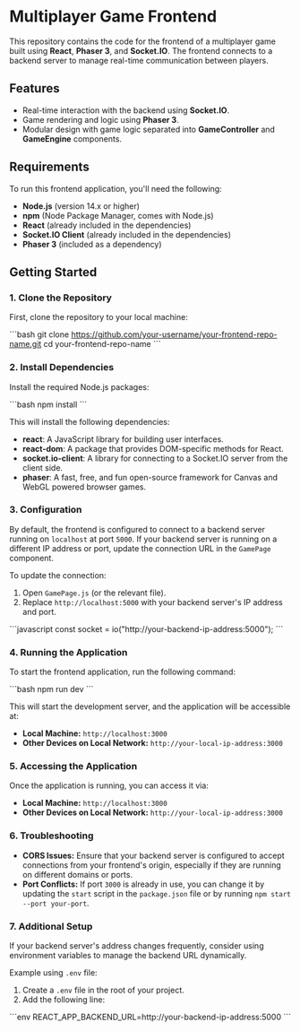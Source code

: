 # **Multiplayer Game Frontend**

This repository contains the code for the frontend of a multiplayer game built using **React**, **Phaser 3**, and **Socket.IO**. The frontend connects to a backend server to manage real-time communication between players.

## **Features**

- Real-time interaction with the backend using **Socket.IO**.
- Game rendering and logic using **Phaser 3**.
- Modular design with game logic separated into **GameController** and **GameEngine** components.

## **Requirements**

To run this frontend application, you'll need the following:

- **Node.js** (version 14.x or higher)
- **npm** (Node Package Manager, comes with Node.js)
- **React** (already included in the dependencies)
- **Socket.IO Client** (already included in the dependencies)
- **Phaser 3** (included as a dependency)

## **Getting Started**

### **1. Clone the Repository**

First, clone the repository to your local machine:

\`\`\`bash
git clone https://github.com/your-username/your-frontend-repo-name.git
cd your-frontend-repo-name
\`\`\`

### **2. Install Dependencies**

Install the required Node.js packages:

\`\`\`bash
npm install
\`\`\`

This will install the following dependencies:

- **react**: A JavaScript library for building user interfaces.
- **react-dom**: A package that provides DOM-specific methods for React.
- **socket.io-client**: A library for connecting to a Socket.IO server from the client side.
- **phaser**: A fast, free, and fun open-source framework for Canvas and WebGL powered browser games.

### **3. Configuration**

By default, the frontend is configured to connect to a backend server running on `localhost` at port `5000`. If your backend server is running on a different IP address or port, update the connection URL in the `GamePage` component.

To update the connection:

1. Open `GamePage.js` (or the relevant file).
2. Replace `http://localhost:5000` with your backend server's IP address and port.

\`\`\`javascript
const socket = io("http://your-backend-ip-address:5000");
\`\`\`

### **4. Running the Application**

To start the frontend application, run the following command:

\`\`\`bash
npm run dev
\`\`\`

This will start the development server, and the application will be accessible at:

- **Local Machine:** `http://localhost:3000`
- **Other Devices on Local Network:** `http://your-local-ip-address:3000`

### **5. Accessing the Application**

Once the application is running, you can access it via:

- **Local Machine:** `http://localhost:3000`
- **Other Devices on Local Network:** `http://your-local-ip-address:3000`

### **6. Troubleshooting**

- **CORS Issues:** Ensure that your backend server is configured to accept connections from your frontend's origin, especially if they are running on different domains or ports.
- **Port Conflicts:** If port `3000` is already in use, you can change it by updating the `start` script in the `package.json` file or by running `npm start --port your-port`.

### **7. Additional Setup**

If your backend server's address changes frequently, consider using environment variables to manage the backend URL dynamically.

Example using `.env` file:

1. Create a `.env` file in the root of your project.
2. Add the following line:

\`\`\`env
REACT_APP_BACKEND_URL=http://your-backend-ip-address:5000
\`\`\`
